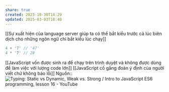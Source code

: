 ```yaml
---
share: true
created: 2023-10-30T14:29
updated: 2025-03-03T18:48
---
```

[[Sự xuất hiện của language server giúp ta có thể bắt kiểu trước cả lúc biên dịch cho những ngôn ngữ chỉ bắt kiểu lúc chạy]]
```js
4 + '7' // '47'
4 * '7' // 28
```
[[JavaScript vốn được sinh ra để chạy trên trình duyệt và không được dùng để làm việc với lượng code lớn]]
[[JavaScript cố gắng đoán ý định của người viết chứ không báo lỗi]]
Nguồn:: ![Typing: Static vs Dynamic, Weak vs. Strong / Intro to JavaScript ES6 programming, lesson 16 - YouTube](https://youtu.be/C5fr0LZLMAs?si=FPwHt_B0S3GfrXei&t=174)
